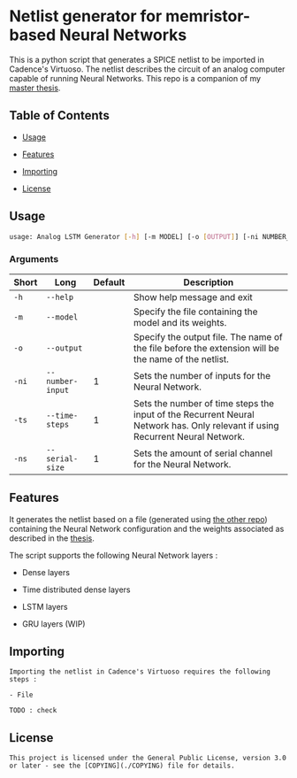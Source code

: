 # Netlist generator for memristor-based Neural Networks

This is a python script that generates a SPICE netlist to be imported in Cadence's Virtuoso. The netlist describes the circuit of an analog computer capable of running Neural Networks. This repo is a companion of my [master thesis](todo).


## Table of Contents

- [Usage](#usage)

- [Features](#features)

- [Importing](#importing)

- [License](#license)


## Usage

```bash
usage: Analog LSTM Generator [-h] [-m MODEL] [-o [OUTPUT]] [-ni NUMBER_INPUT] [-ts TIME_STEPS] [-ns SERIAL_SIZE]
```

### Arguments

| Short | Long       | Default  | Description                                                                                                                   |
|-------|------------|----------|-------------------------------------------------------------------------------------------------------------------------------|
| `-h`  | `--help`   |          | Show help message and exit                                                                                                    |
| `-m`  | `--model`  |          | Specify the file containing the model and its weights.                                                                        |
| `-o`  | `--output` | <stdout> | Specify the output file. The name of the file before the extension will be the name of the netlist.                           |
|  `-ni`     |  `--number-input`          |   1    | Sets the number of inputs for the Neural Network. |
|  `-ts`     |  `--time-steps`          |   1    | Sets the number of time steps the input of the Recurrent Neural Network has. Only relevant if using Recurrent Neural Network. |
|  `-ns`     |  `--serial-size`          |   1    | Sets the amount of serial channel for the Neural Network. |

## Features

It generates the netlist based on a file (generated using [the other repo](../LSTM-weights-generator)) containing the Neural Network configuration and the weights associated as described in the [thesis](todo).

The script supports the following Neural Network layers :

- Dense layers

- Time distributed dense layers

- LSTM layers

- GRU layers (WIP)


## Importing

    Importing the netlist in Cadence's Virtuoso requires the following steps :

    - File

    TODO : check

## License

    This project is licensed under the General Public License, version 3.0 or later - see the [COPYING](./COPYING) file for details.
